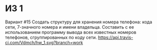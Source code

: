 # ИЗ 1

Вариант #15
Создать структуру для хранения номера телефона: кода сети, 7-значного номера и имени владельца. Составить с ее использованием программу вывода всех известных номеров телефонов, сгруппированных по коду сети.
https://api.travis-ci.com/Vdmch/hw_1.svg?branch=work
